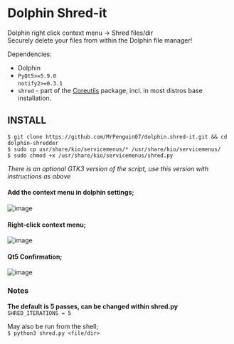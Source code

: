 # Dolphin Shred-it

Dolphin right click context menu -> Shred files/dir  
Securely delete your files from within the Dolphin file manager!

Dependencies: 
- Dolphin
- `PyQt5>=5.9.0`  
  `notify2>=0.3.1`
- `shred` - part of the [Coreutils](https://www.gnu.org/software/coreutils/) package, incl. in most distros base installation.

## INSTALL
```
$ git clone https://github.com/MrPenguin07/dolphin.shred-it.git && cd dolphin-shredder
$ sudo cp usr/share/kio/servicemenus/* /usr/share/kio/servicemenus/
$ sudo chmod +x /usr/share/kio/servicemenus/shred.py
```
_There is an optional GTK3 version of the script, use this version with instructions as above_

#### Add the context menu in dolphin settings;

![image](https://github.com/MrPenguin07/dolphin-shredder/assets/127086564/505c97c7-68d0-4bd8-8b23-ea14f575a244)

#### Right-click context menu;

![image](https://github.com/MrPenguin07/dolphin-shredder/assets/127086564/7736015e-c175-456a-9a78-7229b60e6895)

#### Qt5 Confirmation;

![image](https://github.com/MrPenguin07/dolphin-shredder/assets/127086564/2ead02c7-2510-486e-8fe5-5e86f99d13ff)



### Notes

**The default is 5 passes, can be changed within shred.py**  
`SHRED_ITERATIONS = 5`

May also be run from the shell;  
`$ python3 shred.py <file/dir>`


